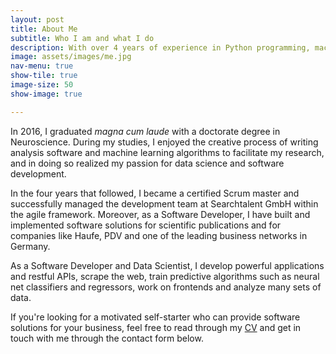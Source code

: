 ```yaml
---
layout: post
title: About Me
subtitle: Who I am and what I do
description: With over 4 years of experience in Python programming, machine learning, statistics and Scrum (agile) software development, I have built and implemented software solutions for scientific publications and for companies like Haufe, PDV and a well-known German professional network site. In addition to working as a Software Developer and Data Scientist, I became a certified SCRUM Master and have successfully managed the development team at Searchtalent GmbH within the agile framework.
image: assets/images/me.jpg
nav-menu: true
show-tile: true
image-size: 50
show-image: true

---
```


In 2016, I graduated *magna cum laude* with a doctorate degree in Neuroscience. During my studies, I enjoyed the creative process of writing analysis software and machine learning algorithms to facilitate my research, and in doing so realized my passion for data science and software development.
 
In the four years that followed, I became a certified Scrum master and successfully managed the development team at Searchtalent GmbH within the agile framework. Moreover, as a Software Developer, I have built and implemented software solutions for scientific publications and for companies like Haufe, PDV and one of the leading business networks in Germany.
 
As a Software Developer and Data Scientist, I develop powerful applications and restful APIs, scrape the web, train predictive algorithms such as neural net classifiers and regressors, work on frontends and analyze many sets of data.
 
If you're looking for a motivated self-starter who can provide software solutions for your business, feel free to read through my [CV](curriculum_vitae.html) and get in touch with me through the contact form below.
